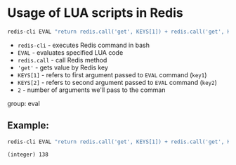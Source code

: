 # Usage of LUA scripts in Redis

```bash
redis-cli EVAL "return redis.call('get', KEYS[1]) + redis.call('get', KEYS[2]);" 2 key1 key2
```

- `redis-cli` - executes Redis command in bash
- `EVAL` - evaluates specified LUA code
- `redis.call` - call Redis method
- `'get'` - gets value by Redis key
- `KEYS[1]` - refers to first argument passed to `EVAL` command (`key1`)
- `KEYS[2]` - refers to second argument passed to `EVAL` command (`key2`)
- `2` - number of arguments we'll pass to the comman

group: eval

## Example: 
```bash
redis-cli EVAL "return redis.call('get', KEYS[1]) + redis.call('get', KEYS[2]);" 2 key1 key2
```
```
(integer) 138
```


